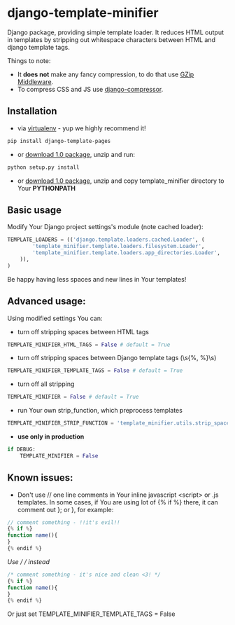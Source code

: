 django-template-minifier
========================

Django package, providing simple template loader. It reduces HTML output in templates by stripping out whitespace characters between HTML and django template tags.

Things to note:
* It **does not** make any fancy compression, to do that use [GZip Middleware](https://docs.djangoproject.com/en/dev/ref/middleware/#module-django.middleware.gzip).
* To compress CSS and JS use [django-compressor](https://github.com/jezdez/django_compressor).


Installation
-----------

* via [virtualenv](http://www.virtualenv.org/en/latest/#what-it-does) - yup we highly recommend it!

```bash
pip install django-template-pages
```

* or [download 1.0 package](https://github.com/iRynek/django-template-minifier/archive/v1.0.zip), unzip and run:

```bash
python setup.py install
```

* or [download 1.0 package](https://github.com/iRynek/django-template-minifier/archive/v1.0.zip), unzip and copy template_minifier directory to Your **PYTHONPATH**


Basic usage
-----------

Modify Your Django project settings's module (note cached loader):

```python
TEMPLATE_LOADERS = (('django.template.loaders.cached.Loader', (
        'template_minifier.template.loaders.filesystem.Loader',
        'template_minifier.template.loaders.app_directories.Loader',
    )),
)
```

Be happy having less spaces and new lines in Your templates!


Advanced usage:
-----------

Using modified settings You can:
* turn off stripping spaces between HTML tags

```python
TEMPLATE_MINIFIER_HTML_TAGS = False # default = True
```

* turn off stripping spaces between Django template tags (\s{%, %}\s)

```python
TEMPLATE_MINIFIER_TEMPLATE_TAGS = False # default = True
```

* turn off all stripping

```python
TEMPLATE_MINIFIER = False # default = True
```

* run Your own strip_function, which preprocess templates

```python
TEMPLATE_MINIFIER_STRIP_FUNCTION = 'template_minifier.utils.strip_spaces_in_template'
```

* **use only in production**

```python
if DEBUG:
    TEMPLATE_MINIFIER = False
```

Known issues:
-----------
* Don't use // one line comments in Your inline javascript &lt;script&gt; or .js templates. In some cases,
if You are using lot of {% if %} there, it can comment out }; or }, for example:

```js
// comment something - !!it's evil!!
{% if %}
function name(){
}
{% endif %}
```

**Use /* */ instead**

```js
/* comment something - it's nice and clean <3! */
{% if %}
function name(){
}
{% endif %}
```

Or just set TEMPLATE_MINIFIER_TEMPLATE_TAGS = False
